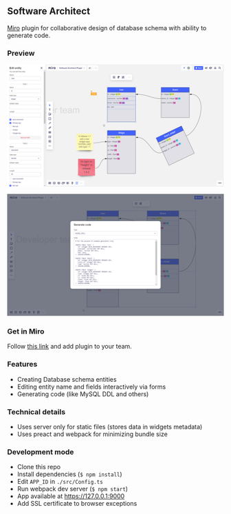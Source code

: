## Software Architect

[Miro](https://miro.com) plugin for collaborative design of database schema with ability to generate code.

### Preview

<p align="center">
    <img src="./docs/demo1.png" title="Create schema">
</p>
<p align="center">
    <img src="./docs/demo2.png" title="Generate code">
</p>

### Get in Miro

Follow [this link](https://miro.com/oauth/authorize/?response_type=token&client_id=3074457347056248071&redirect_uri=/) and add plugin to your team.

### Features

- Creating Database schema entities
- Editing entity name and fields interactively via forms
- Generating code (like MySQL DDL and others)

### Technical details

- Uses server only for static files (stores data in widgets metadata)
- Uses preact and webpack for minimizing bundle size

### Development mode

- Clone this repo
- Install dependencies (`$ npm install`)
- Edit `APP_ID` in `./src/Config.ts`
- Run webpack dev server (`$ npm start`)
- App available at https://127.0.0.1:9000
- Add SSL certificate to browser exceptions
